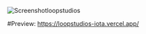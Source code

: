 ![Screenshotloopstudios](https://user-images.githubusercontent.com/77617593/116109813-6f357d80-a6b5-11eb-961a-41b4aa42b51b.png)

#Preview:
https://loopstudios-iota.vercel.app/

